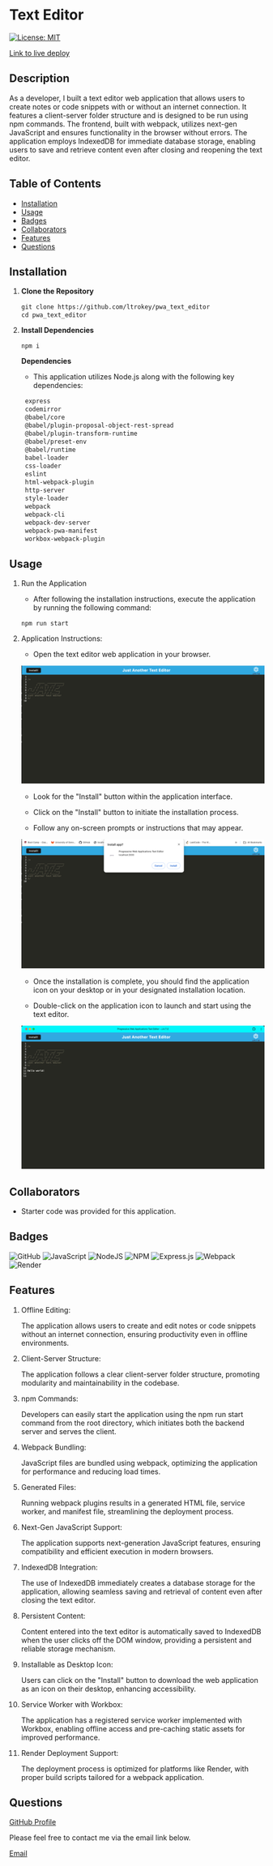 # Text Editor

[![License: MIT](https://img.shields.io/badge/License-MIT-yellow.svg)](https://opensource.org/licenses/MIT)

[Link to live deploy](https://jate-text-editor-m7l3.onrender.com/)

## Description

As a developer, I built a text editor web application that allows users to create notes or code snippets with or without an internet connection. It features a client-server folder structure and is designed to be run using npm commands. The frontend, built with webpack, utilizes next-gen JavaScript and ensures functionality in the browser without errors. The application employs IndexedDB for immediate database storage, enabling users to save and retrieve content even after closing and reopening the text editor.

## Table of Contents

- [Installation](#installation)
- [Usage](#usage)
- [Badges](#badges)
- [Collaborators](#collaborators)
- [Features](#features)
- [Questions](#questions)

## Installation

1. **Clone the Repository**
   ```
   git clone https://github.com/ltrokey/pwa_text_editor
   cd pwa_text_editor
   ```
2. **Install Dependencies**

   ```
   npm i
   ```

   **Dependencies**

   - This application utilizes Node.js along with the following key dependencies:

   ```
    express
    codemirror
    @babel/core
    @babel/plugin-proposal-object-rest-spread
    @babel/plugin-transform-runtime
    @babel/preset-env
    @babel/runtime
    babel-loader
    css-loader
    eslint
    html-webpack-plugin
    http-server
    style-loader
    webpack
    webpack-cli
    webpack-dev-server
    webpack-pwa-manifest
    workbox-webpack-plugin
   ```

## Usage

1.  Run the Application

    - After following the installation instructions, execute the application by running the following command:

    ```
    npm run start
    ```

2.  Application Instructions:

    - Open the text editor web application in your browser.

    ![web browser application](./client/src/images/screenshots/screenshot_1.png)

    - Look for the "Install" button within the application interface.

    - Click on the "Install" button to initiate the installation process.

    - Follow any on-screen prompts or instructions that may appear.

    ![application installation](./client/src/images/screenshots/screenshot_2.png)

    - Once the installation is complete, you should find the application icon on your desktop or in your designated installation location.

    - Double-click on the application icon to launch and start using the text editor.

    ![Installed Application](./client/src/images/screenshots/screenshot_3.png)

## Collaborators

- Starter code was provided for this application.

## Badges

![GitHub](https://img.shields.io/badge/github-%23121011.svg?style=for-the-badge&logo=github&logoColor=white)
![JavaScript](https://img.shields.io/badge/javascript-%23323330.svg?style=for-the-badge&logo=javascript&logoColor=%23F7DF1E)
![NodeJS](https://img.shields.io/badge/node.js-6DA55F?style=for-the-badge&logo=node.js&logoColor=white)
![NPM](https://img.shields.io/badge/NPM-%23CB3837.svg?style=for-the-badge&logo=npm&logoColor=white)
![Express.js](https://img.shields.io/badge/express.js-%23404d59.svg?style=for-the-badge&logo=express&logoColor=%2361DAFB)
![Webpack](https://img.shields.io/badge/webpack-%238DD6F9.svg?style=for-the-badge&logo=webpack&logoColor=black)
![Render](https://img.shields.io/badge/Render-%46E3B7.svg?style=for-the-badge&logo=render&logoColor=white)

## Features

1. Offline Editing:

   The application allows users to create and edit notes or code snippets without an internet connection, ensuring productivity even in offline environments.

2. Client-Server Structure:

   The application follows a clear client-server folder structure, promoting modularity and maintainability in the codebase.

3. npm Commands:

   Developers can easily start the application using the npm run start command from the root directory, which initiates both the backend server and serves the client.

4. Webpack Bundling:

   JavaScript files are bundled using webpack, optimizing the application for performance and reducing load times.

5. Generated Files:

   Running webpack plugins results in a generated HTML file, service worker, and manifest file, streamlining the deployment process.

6. Next-Gen JavaScript Support:

   The application supports next-generation JavaScript features, ensuring compatibility and efficient execution in modern browsers.

7. IndexedDB Integration:

   The use of IndexedDB immediately creates a database storage for the application, allowing seamless saving and retrieval of content even after closing the text editor.

8. Persistent Content:

   Content entered into the text editor is automatically saved to IndexedDB when the user clicks off the DOM window, providing a persistent and reliable storage mechanism.

9. Installable as Desktop Icon:

   Users can click on the "Install" button to download the web application as an icon on their desktop, enhancing accessibility.

10. Service Worker with Workbox:

    The application has a registered service worker implemented with Workbox, enabling offline access and pre-caching static assets for improved performance.

11. Render Deployment Support:

    The deployment process is optimized for platforms like Render, with proper build scripts tailored for a webpack application.

## Questions

[GitHub Profile](https://github.com/ltrokey)

Please feel free to contact me via the email link below.

[Email](mailto:trokeyln@gmail.com)
